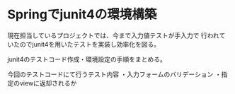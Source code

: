 # Springでjunit4の環境構築

現在担当しているプロジェクトでは、今まで入力値テストが手入力で
行われていたのでjunit4を用いたテストを実装し効率化を図る。

junit4のテストコード作成・環境設定の手順をまとめる。

今回のテストコードにて行うテスト内容
・入力フォームのバリデーション
・指定のviewに返却されるか
